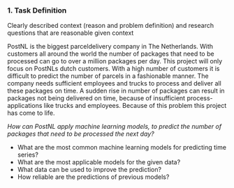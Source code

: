 ### 1. Task Definition
Clearly described context (reason and problem definition) and research questions that are reasonable given context

PostNL is the biggest parceldelivery company in The Netherlands.
With customers all around the world the number of packages that need to be processed can go to over a million packages per day.
This project will only focus on PostNLs dutch customers.
With a high number of customers it is difficult to predict the number of parcels in a fashionable manner.
The company needs sufficient employees and trucks to process and deliver all these packages on time.
A sudden rise in number of packages can result in packages not being delivered on time, because of insufficient process-applications like trucks and employees.
Because of this problem this project has come to life.

*How can PostNL apply machine learning models, to predict the number of packages that need to be processed the next day?*
- What are the most common machine learning models for predicting time series?
- What are the most applicable models for the given data?
- What data can be used to improve the prediction?
- How reliable are the predictions of previous models?
